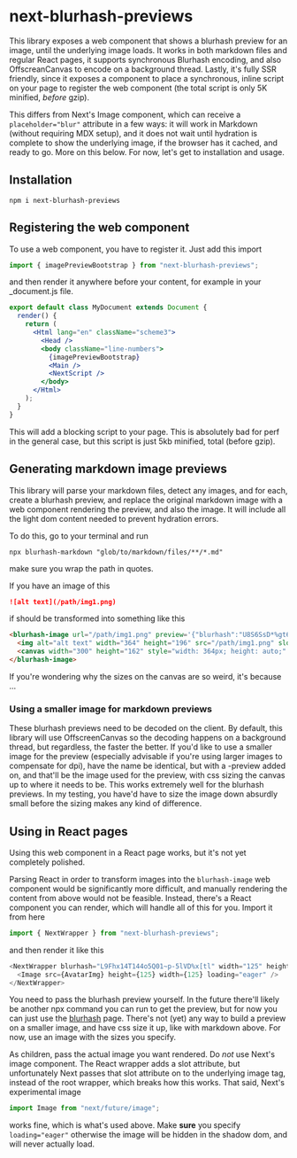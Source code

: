 # next-blurhash-previews

This library exposes a web component that shows a blurhash preview for an image, until the underlying image loads. It works in both markdown files and regular React pages, it supports synchronous Blurhash encoding, and also OffscreanCanvas to encode on a background thread. Lastly, it's fully SSR friendly, since it exposes a component to place a synchronous, inline script on your page to register the web component (the total script is only 5K minified, _before_ gzip).

This differs from Next's Image component, which can receive a `placeholder="blur"` attribute in a few ways: it will work in Markdown (without requiring MDX setup), and it does not wait until hydration is complete to show the underlying image, if the browser has it cached, and ready to go. More on this below. For now, let's get to installation and usage.

## Installation

```
npm i next-blurhash-previews
```

## Registering the web component

To use a web component, you have to register it. Just add this import

```js
import { imagePreviewBootstrap } from "next-blurhash-previews";
```

and then render it anywhere before your content, for example in your \_document.js file.

```jsx
export default class MyDocument extends Document {
  render() {
    return (
      <Html lang="en" className="scheme3">
        <Head />
        <body className="line-numbers">
          {imagePreviewBootstrap}
          <Main />
          <NextScript />
        </body>
      </Html>
    );
  }
}
```

This will add a blocking script to your page. This is absolutely bad for perf in the general case, but this script is just 5kb minified, total (before gzip).

## Generating markdown image previews

This library will parse your markdown files, detect any images, and for each, create a blurhash preview, and replace the original markdown image with a web component rendering the preview, and also the image. It will include all the light dom content needed to prevent hydration errors.

To do this, go to your terminal and run

```
npx blurhash-markdown "glob/to/markdown/files/**/*.md"
```

make sure you wrap the path in quotes.

If you have an image of this

```markdown
![alt text](/path/img1.png)
```

if should be transformed into something like this

```html
<blurhash-image url="/path/img1.png" preview='{"blurhash":"U8S6SsD*%gt6IVM|xuRj~qWBM{RjxtoIWBWC","w":300,"h":162,"dw":364,"dh":196}'>
  <img alt="alt text" width="364" height="196" src="/path/img1.png" slot="image" />
  <canvas width="300" height="162" style="width: 364px; height: auto;" slot="preview"></canvas>
</blurhash-image>
```

If you're wondering why the sizes on the canvas are so weird, it's because ...

### Using a smaller image for markdown previews

These blurhash previews need to be decoded on the client. By default, this library will use OffscreenCanvas so the decoding happens on a background thread, but regardless, the faster the better. If you'd like to use a smaller image for the preview (especially advisable if you're using larger images to compensate for dpi), have the name be identical, but with a -preview added on, and that'll be the image used for the preview, with css sizing the canvas up to where it needs to be. This works extremely well for the blurhash previews. In my testing, you have'd have to size the image down absurdly small before the sizing makes any kind of difference.

## Using in React pages

Using this web component in a React page works, but it's not yet completely polished.

Parsing React in order to transform images into the `blurhash-image` web component would be significantly more difficult, and manually rendering the content from above would not be feasible. Instead, there's a React component you can render, which will handle all of this for you. Import it from here

```js
import { NextWrapper } from "next-blurhash-previews";
```

and then render it like this

```js
<NextWrapper blurhash="L9Fhx14T144o5Q01~p-5lVD%x[tl" width="125" height="125">
  <Image src={AvatarImg} height={125} width={125} loading="eager" />
</NextWrapper>
```

You need to pass the blurhash preview yourself. In the future there'll likely be another npx command you can run to get the preview, but for now you can just use the [blurhash](https://blurha.sh/) page. There's not (yet) any way to build a preview on a smaller image, and have css size it up, like with markdown above. For now, use an image with the sizes you specify. 

As children, pass the actual image you want rendered. Do *not* use Next's image component. The React wrapper adds a slot attribute, but unfortunately Next passes that slot attribute on to the underlying image tag, instead of the root wrapper, which breaks how this works. That said, Next's experimental image 

```js
import Image from "next/future/image";
```

works fine, which is what's used above. Make **sure** you specify `loading="eager"` otherwise the image will be hidden in the shadow dom, and will never actually load.